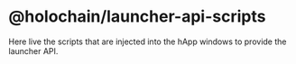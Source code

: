 # @holochain/launcher-api-scripts

Here live the scripts that are injected into the hApp windows to provide the launcher API.
